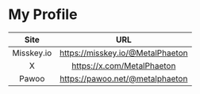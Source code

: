 My Profile
==========

| Site | URL |
|:-:|:-:|
| Misskey.io | <https://misskey.io/@MetalPhaeton> |
| X | <https://x.com/MetalPhaeton> |
| Pawoo | <https://pawoo.net/@metalphaeton> |

<!--
**MetalPhaeton/MetalPhaeton** is a ✨ _special_ ✨ repository because its `README.md` (this file) appears on your GitHub profile.

Here are some ideas to get you started:

- 🔭 I’m currently working on ...
- 🌱 I’m currently learning ...
- 👯 I’m looking to collaborate on ...
- 🤔 I’m looking for help with ...
- 💬 Ask me about ...
- 📫 How to reach me: ...
- 😄 Pronouns: ...
- ⚡ Fun fact: ...
-->
